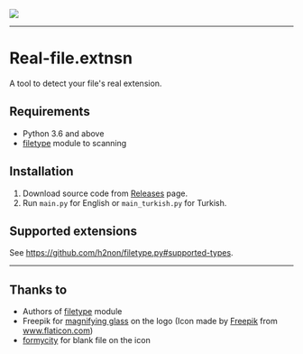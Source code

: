 ![](app/icon.ico)

---

# Real-file.extnsn

A tool to detect your file's real extension.

## Requirements

- Python 3.6 and above
- [filetype](https://github.com/h2non/filetype.py) module to scanning

## Installation

1. Download source code from [Releases](https://github.com/ygz213/Real-file.extnsn/releases) page.
2. Run `main.py` for English or `main_turkish.py` for Turkish.

## Supported extensions

See https://github.com/h2non/filetype.py#supported-types.

---

## Thanks to

- Authors of [filetype](https://github.com/h2non/filetype.py) module
- Freepik for [magnifying glass](https://www.flaticon.com/free-icon/magnifier_71403) on the logo   (Icon made by [Freepik](https://www.freepik.com/) from www.flaticon.com)
- [formycity](https://www.veryicon.com/icons/miscellaneous/unicons/file-blank-4.html) for blank file on the icon
